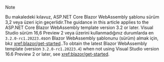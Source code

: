 > [!NOTE]
> <span data-ttu-id="814fd-101">Bu makaledeki kılavuz, ASP.NET Core Blazor WebAssembly şablonu sürüm 3,2 veya üzeri için geçerlidir.</span><span class="sxs-lookup"><span data-stu-id="814fd-101">The guidance in this article applies to the ASP.NET Core Blazor WebAssembly template version 3.2 or later.</span></span> <span data-ttu-id="814fd-102">Visual Studio sürüm 16,6 Preview 2 veya üzerini kullanmadığınız durumlarda en `3.2.0-rc1.20223.4`son Blazor WebAssembly şablonunu (sürüm) almak için, bkz <xref:blazor/get-started>..</span><span class="sxs-lookup"><span data-stu-id="814fd-102">To obtain the latest Blazor WebAssembly template (version `3.2.0-rc1.20223.4`) when not using Visual Studio version 16.6 Preview 2 or later, see <xref:blazor/get-started>.</span></span>
